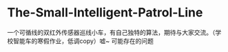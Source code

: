 # The-Small-Intelligent-Patrol-Line
一个可循线的双红外传感器巡线小车，有自己独特的算法，期待与大家交流。（学校智能车的寒假作业，低调copy）嘘~
可能存在的问题
